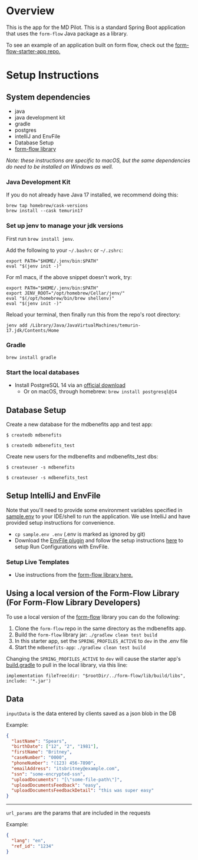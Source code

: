 # Overview

This is the app for the MD Pilot. This is a standard Spring Boot application that uses the `form-flow` Java package as a library.

To see an example of an application built on form flow, check out the [form-flow-starter-app repo.](https://github.com/codeforamerica/form-flow-starter-app)

# Setup Instructions

## System dependencies
- java
- java development kit
- gradle
- postgres
- intelliJ and EnvFile
- Database Setup
- [form-flow library](https://github.com/codeforamerica/form-flow)

_Note: these instructions are specific to macOS, but the same dependencies do need to be installed
on Windows as well._

### Java Development Kit

If you do not already have Java 17 installed, we recommend doing this:

```
brew tap homebrew/cask-versions
brew install --cask temurin17
```

### Set up jenv to manage your jdk versions

First run `brew install jenv`.

Add the following to your `~/.bashrc` or `~/.zshrc`:

```
export PATH="$HOME/.jenv/bin:$PATH"
eval "$(jenv init -)"
```

For m1 macs, if the above snippet doesn't work, try:

```
export PATH="$HOME/.jenv/bin:$PATH"
export JENV_ROOT="/opt/homebrew/Cellar/jenv/"
eval "$(/opt/homebrew/bin/brew shellenv)"
eval "$(jenv init -)"
```

Reload your terminal, then finally run this from the repo's root directory:

```
jenv add /Library/Java/JavaVirtualMachines/temurin-17.jdk/Contents/Home
```

### Gradle

`brew install gradle`

### Start the local databases

- Install PostgreSQL 14 via an [official download](https://www.postgresql.org/download/)
    - Or on macOS, through homebrew: `brew install postgresql@14`

## Database Setup
Create a new database for the mdbenefits app and test app:
```
$ createdb mdbenefits

$ createdb mdbenefits_test
```

Create new users for the mdbenefits and mdbenefits_test dbs:
```
$ createuser -s mdbenefits

$ createuser -s mdbenefits_test
```

## Setup IntelliJ and EnvFile
Note that you'll need to provide some environment variables specified in [sample.env](sample.env) to
your IDE/shell to run the application. We use IntelliJ and have provided setup instructions for
convenience.

- `cp sample.env .env` (.env is marked as ignored by git)
- Download the [EnvFile plugin](https://plugins.jetbrains.com/plugin/7861-envfile) and follow the
  setup instructions [here](https://github.com/Ashald/EnvFile#usage) to setup Run Configurations with
  EnvFile.

### Setup Live Templates

- Use instructions from
  the [form-flow library here.](https://github.com/codeforamerica/form-flow#intellij-setup)

## Using a local version of the Form-Flow Library (For Form-Flow Library Developers)

To use a local version of the  [form-flow](https://github.com/codeforamerica/form-flow) library you
can do the following:

1. Clone the `form-flow` repo in the same directory as the mdbenefits app.
2. Build the `form-flow` library jar: `./gradlew clean test build`
3. In this starter app, set the `SPRING_PROFILES_ACTIVE`  to `dev` in
   the .env file
4. Start the `mdbenefits-app`: `./gradlew clean test build`  

Changing the `SPRING_PROFILES_ACTIVE` to `dev` will cause the starter
app's [build.gradle](build.gradle) to pull in the local library, via this line:

 ```
 implementation fileTree(dir: "$rootDir/../form-flow/lib/build/libs", include: '*.jar')
 ```


## Data

`inputData` is the data entered by clients saved as a json blob in the DB

Example:
``` json
{
  "lastName": "Spears", 
  "birthDate": ["12", "2", "1981"],
  "firstName": "Britney",
  "caseNumber": "0000",
  "phoneNumber": "(123) 456-7890",
  "emailAddress": "itsbritney@example.com",
  "ssn": "some-encrypted-ssn",
  "uploadDocuments": "[\"some-file-path\"]",
  "uploadDocumentsFeedback": "easy",
  "uploadDocumentsFeedbackDetail": "this was super easy"
}
```
---

`url_params` are the params that are included in the requests

Example:
``` json
{
  "lang": "en",
  "ref_id": "1234"
}
```
